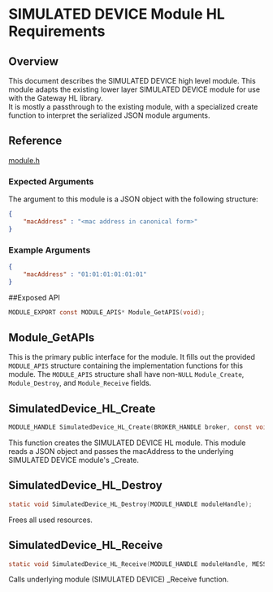 # SIMULATED DEVICE Module HL Requirements

## Overview
This document describes the SIMULATED DEVICE high level module.  This module adapts
the existing lower layer SIMULATED DEVICE module for use with the Gateway HL library.  
It is mostly a passthrough to the existing module, with a specialized create 
function to interpret the serialized JSON module arguments.

## Reference

[module.h](../../../../devdoc/module.md)

### Expected Arguments

The argument to this module is a JSON object with the following structure:
```json
{
    "macAddress" : "<mac address in canonical form>"
}
```
### Example Arguments
```json
{
    "macAddress" : "01:01:01:01:01:01"
}
```

##Exposed API
```c
MODULE_EXPORT const MODULE_APIS* Module_GetAPIS(void);
```

## Module_GetAPIs

This is the primary public interface for the module.  It fills out the
provided `MODULE_APIS` structure containing the implementation functions for this
module.
The `MODULE_APIS` structure shall have non-`NULL` `Module_Create`, `Module_Destroy`, 
and `Module_Receive` fields.

## SimulatedDevice_HL_Create
```C
MODULE_HANDLE SimulatedDevice_HL_Create(BROKER_HANDLE broker, const void* configuration);
```
This function creates the SIMULATED DEVICE HL module. This module reads a JSON 
object and passes the macAddress to the underlying SIMULATED DEVICE module's _Create.

## SimulatedDevice_HL_Destroy
```C
static void SimulatedDevice_HL_Destroy(MODULE_HANDLE moduleHandle);
```
Frees all used resources.

## SimulatedDevice_HL_Receive
```C
static void SimulatedDevice_HL_Receive(MODULE_HANDLE moduleHandle, MESSAGE_HANDLE messageHandle);
```
Calls underlying module (SIMULATED DEVICE) _Receive function.
